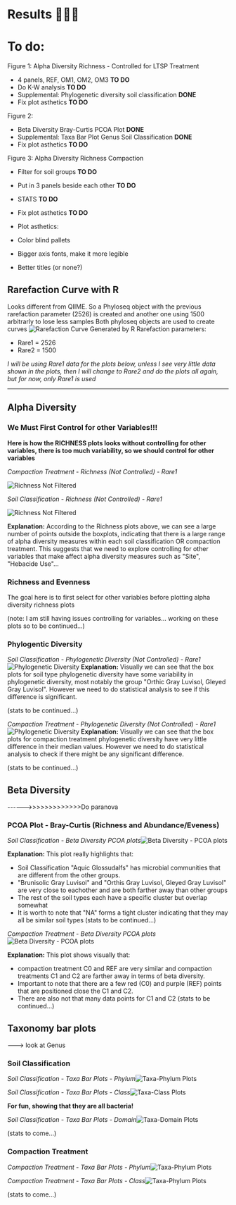 # Results 👩🏽‍🌾 





# To do:

Figure 1: Alpha Diversity Richness - Controlled for LTSP Treatment
- 4 panels, REF, OM1, OM2, OM3 **TO DO**
- Do K-W analysis **TO DO**
- Supplemental: Phylogenetic diversity soil classification **DONE**
- Fix plot asthetics **TO DO**

Figure 2:
- Beta Diversity Bray-Curtis PCOA Plot **DONE**
- Supplemental: Taxa Bar Plot Genus Soil Classification **DONE**
- Fix plot asthetics **TO DO**

Figure 3: Alpha Diversity Richness Compaction
- Filter for soil groups **TO DO**
- Put in 3 panels beside each other **TO DO**
- STATS **TO DO**
- Fix plot asthetics **TO DO**

- Plot asthetics:
-   Color blind pallets
-   Bigger axis fonts, make it more legible
-   Better titles (or none?)

## Rarefaction Curve with R

Looks different from QIIME. So a Phyloseq object with the previous rarefaction parameter (2526) is created and another one using 1500 arbitrarly to lose less samples
Both phyloseq objects are used to create curves
![Rarefaction Curve Generated by R](https://github.com/cynthiaachung/micb575-team3/blob/main/R/Alpha-Beta%20Diversity/Rarefaction%20Curve%20from%20R)
Rarefaction parameters:
- Rare1 = 2526
- Rare2 = 1500

_I will be using Rare1 data for the plots below, unless I see very little data shown in the plots, then I will change to Rare2 and do the plots all again, but for now, only Rare1 is used_


______________________________________________________________________________________________________________


## Alpha Diversity

### We Must First Control for other Variables!!!
**Here is how the RICHNESS plots looks without controlling for other variables, there is too much variability, so we should control for other variables**

*Compaction Treatment - Richness (Not Controlled) - Rare1*


![Richness Not Filtered](https://github.com/cynthiaachung/micb575-team3/blob/main/R/Alpha-Beta%20Diversity/plot_richness_compac_not_filtered.png)

*Soil Classification - Richness (Not Controlled) - Rare1*


![Richness Not Filtered](https://github.com/cynthiaachung/micb575-team3/blob/main/R/Alpha-Beta%20Diversity/plot_richness_not_filtered.png)

**Explanation:**
According to the Richness plots above, we can see a large number of points outside the boxplots, indicating that there is a large range of alpha diversity measures within each soil classification OR compaction treatment. This suggests that we need to explore controlling for other variables that make affect alpha diversity measures such as "Site", "Hebacide Use"...



### Richness and Evenness
The goal here is to first select for other variables before plotting alpha diversity richness plots

(note: I am still having issues controlling for variables... working on these plots so to be continued...)



### Phylogentic Diversity

*Soil Classification - Phylogenetic Diversity (Not Controlled) - Rare1*![Phylogenetic Diversity](https://github.com/cynthiaachung/micb575-team3/blob/main/R/Alpha-Beta%20Diversity/plot_pd.png)
**Explanation:**  Visually we can see that the box plots for soil type phylogenetic diversity have some variability in phylogenetic diversity, most notably the group "Orthic Gray Luvisol, Gleyed Gray Luvisol". However we need to do statistical analysis to see if this difference is significant.

(stats to be continued...)

*Compaction Treatment - Phylogenetic Diversity (Not Controlled) - Rare1*![Phylogenetic Diversity](https://github.com/cynthiaachung/micb575-team3/blob/main/R/Alpha-Beta%20Diversity/plot_pd_compac.png)
**Explanation:**  Visually we can see that the box plots for compaction treatment phylogenetic diversity have very little difference in their median values. However we need to do statistical analysis to check if there might be any significant difference.

(stats to be continued...)

## Beta Diversity
------>>>>>>>>>>>>>Do paranova
### PCOA Plot - Bray-Curtis (Richness and Abundance/Eveness)

*Soil Classification - Beta Diversity PCOA plots*![Beta Diversity - PCOA plots](https://github.com/cynthiaachung/micb575-team3/blob/main/R/Alpha-Beta%20Diversity/plot_pcoa.png)

**Explanation:**  This plot really highlights that: 
- Soil Classification "Aquic Glossudalfs" has microbial communities that are different from the other groups.
- "Brunisolic Gray Luvisol" and "Orthis Gray Luvisol, Gleyed Gray Luvisol" are very close to eachother and are both farther away than other groups
- The rest of the soil types each have a specific cluster but overlap somewhat
- It is worth to note that "NA" forms a tight cluster indicating that they may all be similar soil types
(stats to be continued...)


*Compaction Treatment - Beta Diversity PCOA plots*![Beta Diversity - PCOA plots](https://github.com/cynthiaachung/micb575-team3/blob/main/R/Alpha-Beta%20Diversity/plot_pcoa_compac.png)

**Explanation:**  This plot shows visually that: 
- compaction treatment C0 and REF are very similar and compaction treatments C1 and C2 are farther away in terms of beta diversity.
- Important to note that there are a few red (C0) and purple (REF) points that are positioned close the C1 and C2.
- There are also not that many data points for C1 and C2
(stats to be continued...)


## Taxonomy bar plots

---> look at Genus

### Soil Classification

*Soil Classification - Taxa Bar Plots - Phylum*![Taxa-Phylum Plots](https://github.com/cynthiaachung/micb575-team3/blob/main/R/Alpha-Beta%20Diversity/plot_taxaphylum.png)


*Soil Classification - Taxa Bar Plots - Class*![Taxa-Class Plots](https://github.com/cynthiaachung/micb575-team3/blob/main/R/Alpha-Beta%20Diversity/plot_taxaclass.png)

**For fun, showing that they are all bacteria!**

*Soil Classification - Taxa Bar Plots - Domain*![Taxa-Domain Plots](https://github.com/cynthiaachung/micb575-team3/blob/main/R/Alpha-Beta%20Diversity/plot_taxadomain.png)

(stats to come...)


### Compaction Treatment

*Compaction Treatment - Taxa Bar Plots - Phylum*![Taxa-Phylum Plots](https://github.com/cynthiaachung/micb575-team3/blob/main/R/Alpha-Beta%20Diversity/plot_taxaphylum_compac.png)

*Compaction Treatment - Taxa Bar Plots - Class*![Taxa-Phylum Plots](https://github.com/cynthiaachung/micb575-team3/blob/main/R/Alpha-Beta%20Diversity/plot_taxaclass_compac.png)

(stats to come...)
